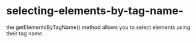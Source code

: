 # selecting-elements-by-tag-name-
the getElementsByTagName() method allows you to select elements using their tag name 
